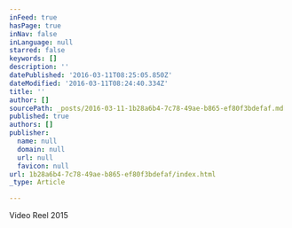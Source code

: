 ```yaml
---
inFeed: true
hasPage: true
inNav: false
inLanguage: null
starred: false
keywords: []
description: ''
datePublished: '2016-03-11T08:25:05.850Z'
dateModified: '2016-03-11T08:24:40.334Z'
title: ''
author: []
sourcePath: _posts/2016-03-11-1b28a6b4-7c78-49ae-b865-ef80f3bdefaf.md
published: true
authors: []
publisher:
  name: null
  domain: null
  url: null
  favicon: null
url: 1b28a6b4-7c78-49ae-b865-ef80f3bdefaf/index.html
_type: Article

---
```

Video Reel 2015